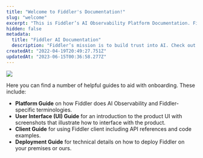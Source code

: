 ```yaml
---
title: "Welcome to Fiddler's Documentation!"
slug: "welcome"
excerpt: "This is Fiddler’s AI Observability Platform Documentation. Fiddler is a pioneer in AI Observability for responsible AI. Data Science, MLOps, and LOB teams use Fiddler to monitor, explain, analyze, and improve ML models, generative AI models, and AI applications."
hidden: false
metadata: 
  title: "Fiddler AI Documentation"
  description: "Fiddler’s mission is to build trust into AI. Check out our documentation to help with onboarding including QuickStart notebooks, walkthroughs, and platform guides."
createdAt: "2022-04-19T20:49:27.751Z"
updatedAt: "2023-06-15T00:36:58.277Z"
---
```

![](https://files.readme.io/e80f7fb-fiddler-social-banner_linkedin-personal_1.png)

Here you can find a number of helpful guides to aid with onboarding. These include:

- **Platform Guide** on how Fiddler does AI Observability and Fiddler-specific terminologies.
- **User Interface (UI) Guide** for an introduction to the product UI with screenshots that illustrate how to interface with the product.
- **Client Guide** for using Fiddler client including API references and code examples.
- **Deployment Guide** for technical details on how to deploy Fiddler on your premises or ours.
